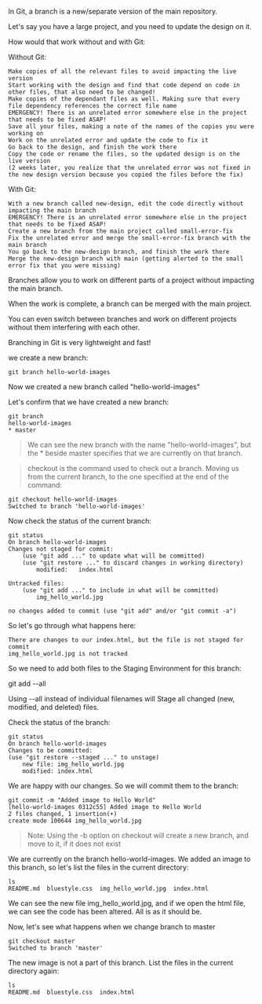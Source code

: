 In Git, a branch is a new/separate version of the main repository.

Let's say you have a large project, and you need to update the design on it.

How would that work without and with Git:

Without Git:

    Make copies of all the relevant files to avoid impacting the live version
    Start working with the design and find that code depend on code in other files, that also need to be changed!
    Make copies of the dependant files as well. Making sure that every file dependency references the correct file name
    EMERGENCY! There is an unrelated error somewhere else in the project that needs to be fixed ASAP!
    Save all your files, making a note of the names of the copies you were working on
    Work on the unrelated error and update the code to fix it
    Go back to the design, and finish the work there
    Copy the code or rename the files, so the updated design is on the live version
    (2 weeks later, you realize that the unrelated error was not fixed in the new design version because you copied the files before the fix)

With Git:

    With a new branch called new-design, edit the code directly without impacting the main branch
    EMERGENCY! There is an unrelated error somewhere else in the project that needs to be fixed ASAP!
    Create a new branch from the main project called small-error-fix
    Fix the unrelated error and merge the small-error-fix branch with the main branch
    You go back to the new-design branch, and finish the work there
    Merge the new-design branch with main (getting alerted to the small error fix that you were missing)

Branches allow you to work on different parts of a project without impacting the main branch.

When the work is complete, a branch can be merged with the main project.

You can even switch between branches and work on different projects without them interfering with each other.

Branching in Git is very lightweight and fast!

we create a new branch:

    git branch hello-world-images

Now we created a new branch called "hello-world-images"

Let's confirm that we have created a new branch:

    git branch
    hello-world-images
    * master

> We can see the new branch with the name "hello-world-images", but the * beside master specifies that we are currently on that branch.

> checkout is the command used to check out a branch. Moving us from the current branch, to the one specified at the end of the command:

    git checkout hello-world-images
    Switched to branch 'hello-world-images'

Now check the status of the current branch:

    git status
    On branch hello-world-images
    Changes not staged for commit:
        (use "git add ..." to update what will be committed)
        (use "git restore ..." to discard changes in working directory)
            modified:   index.html

    Untracked files:
        (use "git add ..." to include in what will be committed)
            img_hello_world.jpg

    no changes added to commit (use "git add" and/or "git commit -a")

So let's go through what happens here:

    There are changes to our index.html, but the file is not staged for commit
    img_hello_world.jpg is not tracked

So we need to add both files to the Staging Environment for this branch:

git add --all

Using --all instead of individual filenames will Stage all changed (new, modified, and deleted) files.

Check the status of the branch:

    git status
    On branch hello-world-images
    Changes to be committed:
    (use "git restore --staged ..." to unstage)
        new file: img_hello_world.jpg
        modified: index.html

We are happy with our changes. So we will commit them to the branch:

    git commit -m "Added image to Hello World"
    [hello-world-images 0312c55] Added image to Hello World
    2 files changed, 1 insertion(+)
    create mode 100644 img_hello_world.jpg

> Note: Using the -b option on checkout will create a new branch, and move to it, if it does not exist

We are currently on the branch hello-world-images. We added an image to this branch, so let's list the files in the current directory:

    ls
    README.md  bluestyle.css  img_hello_world.jpg  index.html

We can see the new file img_hello_world.jpg, and if we open the html file, we can see the code has been altered. All is as it should be.

Now, let's see what happens when we change branch to master

    git checkout master
    Switched to branch 'master'

The new image is not a part of this branch. List the files in the current directory again:

    ls
    README.md  bluestyle.css  index.html